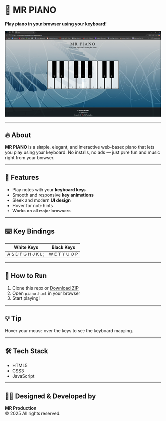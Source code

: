 # 🎹 MR PIANO  
**Play piano in your browser using your keyboard!**

![MR PIANO Screenshot](./screenshot.png)

---

## 🔥 About

**MR PIANO** is a simple, elegant, and interactive web-based piano that lets you play using your keyboard. No installs, no ads — just pure fun and music right from your browser.

---

## 🎵 Features

- Play notes with your **keyboard keys**
- Smooth and responsive **key animations**
- Sleek and modern **UI design**
- Hover for note hints
- Works on all major browsers

---

## ⌨️ Key Bindings

| White Keys        | Black Keys     |
|-------------------|----------------|
| A S D F G H J K L ; | W E T Y U O P |

---

## 🚀 How to Run

1. Clone this repo or [Download ZIP](https://github.com/aakashsapkotaa/pianoplay/archive/refs/heads/main.zip)
2. Open `piano.html` in your browser
3. Start playing!

---

## 💡 Tip

Hover your mouse over the keys to see the keyboard mapping.

---

## 🛠 Tech Stack

- HTML5  
- CSS3  
- JavaScript  

---

## 🧑‍🎨 Designed & Developed by  
**MR Production**  
© 2025 All rights reserved.
